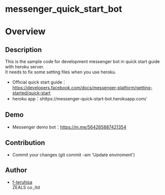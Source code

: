 # messenger_quick_start_bot

# Overview

## Description
This is the sample code for development messenger bot in quick start guide with heroku server.<br>
It needs to fix some setting files when you use heroku.

- Official quick start guide：https://developers.facebook.com/docs/messenger-platform/getting-started/quick-start
- heroku app：shttps://messenger-quick-start-bot.herokuapp.com/

## Demo
- Messenger demo bot：https://m.me/564265887421354

## Contribution
- Commit your changes (git commit -am 'Update enviroment')

## Author
- [f-teruhisa](https://github.com/f-teruhisa)<br>
ZEALS co.,ltd
